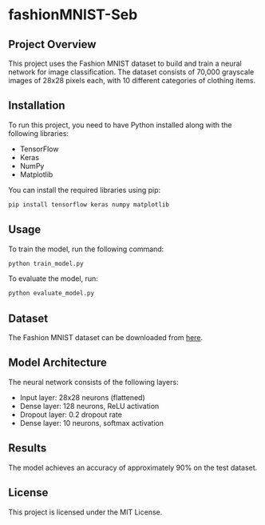 # fashionMNIST-Seb
## Project Overview
This project uses the Fashion MNIST dataset to build and train a neural network for image classification. The dataset consists of 70,000 grayscale images of 28x28 pixels each, with 10 different categories of clothing items.

## Installation
To run this project, you need to have Python installed along with the following libraries:
- TensorFlow
- Keras
- NumPy
- Matplotlib

You can install the required libraries using pip:
```bash
pip install tensorflow keras numpy matplotlib
```

## Usage
To train the model, run the following command:
```bash
python train_model.py
```

To evaluate the model, run:
```bash
python evaluate_model.py
```

## Dataset
The Fashion MNIST dataset can be downloaded from [here](https://github.com/zalandoresearch/fashion-mnist).

## Model Architecture
The neural network consists of the following layers:
- Input layer: 28x28 neurons (flattened)
- Dense layer: 128 neurons, ReLU activation
- Dropout layer: 0.2 dropout rate
- Dense layer: 10 neurons, softmax activation

## Results
The model achieves an accuracy of approximately 90% on the test dataset.

## License
This project is licensed under the MIT License.